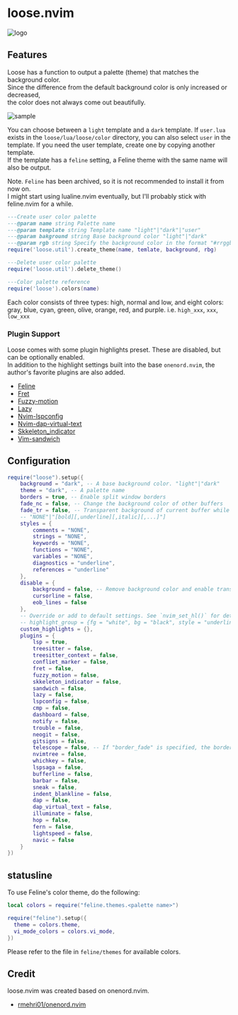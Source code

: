 # loose.nvim

![logo](https://github.com/tar80/test/assets/45842304/6649eafa-0e4d-4468-9060-fa5d94e72aa2)

## Features

Loose has a function to output a palette (theme) that matches the background color.  
Since the difference from the default background color is only increased or decreased,  
the color does not always come out beautifully.  

![sample](https://github.com/tar80/test/assets/45842304/0be2c3dd-9cf5-4cb3-9c5d-58f809261062)

You can choose between a `light` template and a `dark` template. If `user.lua` exists in the
`loose/lua/loose/color` directory, you can also select `user` in the template.
If you need the user template, create one by copying another template.  
If the template has a `feline` setting, a Feline theme with the same name will also be output.  

Note. `Feline` has been archived, so it is not recommended to install it from now on.  
I might start using lualine.nvim eventually, but I'll probably stick with feline.nvim for a while.  

```lua
---Create user color palette
---@param name string Palette name
---@param template string Template name "light"|"dark"|"user"
---@param bakground string Base background color "light"|"dark"
---@param rgb string Specify the background color in the format "#rrggbb"
require('loose.util').create_theme(name, temlate, background, rbg)

---Delete user color palette
require('loose.util').delete_theme()

---Color palette reference
require('loose').colors(name)
```

Each color consists of three types: high, normal and low,
and eight colors: gray, blue, cyan, green, olive, orange, red, and purple.
i.e. `high_xxx`, `xxx`, `low_xxx`

### Plugin Support

Loose comes with some plugin highlights preset. These are disabled, but can be optionally enabled.  
In addition to the highlight settings built into the base `onenord.nvim`,
the author's favorite plugins are also added.  

- [Feline](https://github.com/feline-nvim/feline.nvim)
- [Fret](https://github.com/tar80/fret.nvim)
- [Fuzzy-motion](https://github.com/yuki-yano/fuzzy-motion.vim)
- [Lazy](https://github.com/folke/lazy.nvim)
- [Nvim-lspconfig](https://github.com/neovim/nvim-lspconfig)
- [Nvim-dap-virtual-text](https://github.com/theHamsta/nvim-dap-virtual-text)
- [Skkeleton_indicator](https://github.com/delphinus/skkeleton_indicator.nvim)
- [Vim-sandwich](https://github.com/machakann/vim-sandwich)

## Configuration

```lua
require("loose").setup({
    background = "dark", -- A base background color. "light"|"dark"
    theme = "dark", -- A palette name
    borders = true, -- Enable split window borders
    fade_nc = false, -- Change the background color of other buffers
    fade_tr = false, -- Transparent background of current buffer while changing background color of other buffers
    -- "NONE"|"[bold][,underline][,italic][,...]"]
    styles = {
        comments = "NONE",
        strings = "NONE",
        keywords = "NONE",
        functions = "NONE",
        variables = "NONE",
        diagnostics = "underline",
        references = "underline"
    },
    disable = {
        background = false, -- Remove background color and enable transparency (fade_xx is ignored)
        cursorline = false,
        eob_lines = false
    },
    -- Override or add to default settings. See `nvim_set_hl()` for details.
    -- highlight_group = {fg = "white", bg = "black", style = "underline"}
    custom_highlights = {},
    plugins = {
        lsp = true,
        treesitter = false,
        treesitter_context = false,
        confliet_marker = false,
        fret = false,
        fuzzy_motion = false,
        skkeleton_indicator = false,
        sandwich = false,
        lazy = false,
        lspconfig = false,
        cmp = false,
        dashboard = false,
        notify = false,
        trouble = false,
        neogit = false,
        gitsigns = false,
        telescope = false, -- If "border_fade" is specified, the border background fades
        nvimtree = false,
        whichkey = false,
        lspsaga = false,
        bufferline = false,
        barbar = false,
        sneak = false,
        indent_blankline = false,
        dap = false,
        dap_virtual_text = false,
        illuminate = false,
        hop = false,
        fern = false,
        lightspeed = false,
        navic = false
    }
})
```

## statusline

To use Feline's color theme, do the following:  

```lua
local colors = require("feline.themes.<palette name>")

require("feline").setup({
  theme = colors.theme,
  vi_mode_colors = colors.vi_mode,
})
```

Please refer to the file in `feline/themes` for available colors.  

## Credit

loose.nvim was created based on onenord.nvim.  

- [rmehri01/onenord.nvim](https://github.com/rmehri01/onenord.nvim)

